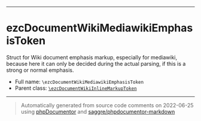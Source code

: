 ***

# ezcDocumentWikiMediawikiEmphasisToken

Struct for Wiki document emphasis markup, especially for mediawiki, because here it can only be decided during the
actual parsing, if this is a strong or normal emphasis.

* Full name: `\ezcDocumentWikiMediawikiEmphasisToken`
* Parent class: [`\ezcDocumentWikiInlineMarkupToken`](./ezcDocumentWikiInlineMarkupToken.md)

***
> Automatically generated from source code comments on 2022-06-25 using [phpDocumentor](http://www.phpdoc.org/) and [saggre/phpdocumentor-markdown](https://github.com/Saggre/phpDocumentor-markdown)
